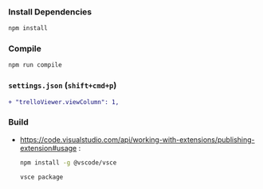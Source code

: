 ### Install Dependencies

```bash
npm install
```

### Compile

```bash
npm run compile
```

### `settings.json` (`shift+cmd+p`)

```diff
+ "trelloViewer.viewColumn": 1,
```

### Build

- https://code.visualstudio.com/api/working-with-extensions/publishing-extension#usage :

  ```bash
  npm install -g @vscode/vsce
  ```

  ```bash
  vsce package
  ```
